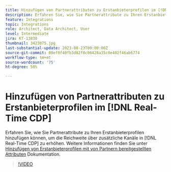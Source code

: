 ```yaml
---
title: Hinzufügen von Partnerattributen zu Erstanbieterprofilen im [!DNL Real-Time CDP]
description: Erfahren Sie, wie Sie Partnerattribute zu Ihren Erstanbieterprofilen hinzufügen können, um die Reichweite über zusätzliche Kanäle in  [!DNL Real-Time CDP] zu erhöhen.
feature: Integrations
topic: Integrations
role: Architect, Data Architect, User
level: Intermediate
jira: KT-13830
thumbnail: 3423075.jpg
last-substantial-update: 2023-08-23T00:00:00Z
source-git-commit: 00ef0f40fb3d82f0c06428a35c0e402f46ab6774
workflow-type: tm+mt
source-wordcount: '75'
ht-degree: 50%

---
```


# Hinzufügen von Partnerattributen zu Erstanbieterprofilen im [!DNL Real-Time CDP]

Erfahren Sie, wie Sie Partnerattribute zu Ihren Erstanbieterprofilen hinzufügen können, um die Reichweite über zusätzliche Kanäle in [!DNL Real-Time CDP] zu erhöhen. Weitere Informationen finden Sie unter [Hinzufügen von Erstanbieterprofilen mit von Partnern bereitgestellten Attributen](https://experienceleague.adobe.com/docs/experience-platform/rtcdp/use-cases/partner-data/supplement-first-party-profiles.html) Dokumentation.

>[!VIDEO](https://video.tv.adobe.com/v/3423075/?learn=on)
